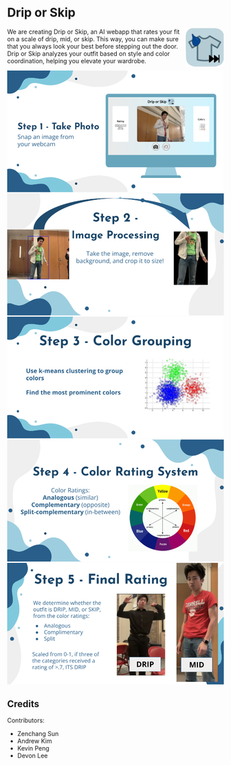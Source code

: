 # Drip or Skip
<img src="/web_app/static/images/logo.png" height="90" align="right" margin-right="10px">
We are creating Drip or Skip, an AI webapp that rates your fit on a scale of drip, mid, or skip. This way, you can make sure that you always look your best before stepping out the door. Drip or Skip analyzes your outfit based on style and color coordination, helping you elevate your wardrobe. 

![alt text](https://github.com/Cyberninja101/DripOrSkip/blob/main/Drip%20or%20Skip%20-%20Big%20Red%20Hacks%201.png)
![alt text](https://github.com/Cyberninja101/DripOrSkip/blob/main/Drip%20or%20Skip%20-%20Big%20Red%20Hacks%202.png)
![alt text](https://github.com/Cyberninja101/DripOrSkip/blob/main/Drip%20or%20Skip%20-%20Big%20Red%20Hacks%203.png)
![alt text](https://github.com/Cyberninja101/DripOrSkip/blob/main/Drip%20or%20Skip%20-%20Big%20Red%20Hacks%204.png)
![alt text](https://github.com/Cyberninja101/DripOrSkip/blob/main/Drip%20or%20Skip%20-%20Big%20Red%20Hacks%205.png)

## Credits

Contributors:
- Zenchang Sun
- Andrew Kim
- Kevin Peng
- Devon Lee
